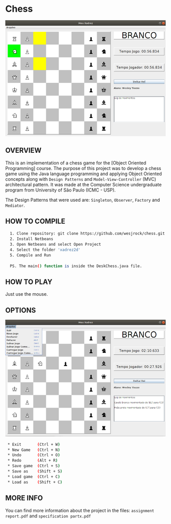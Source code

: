 # Chess

![Screenshot 1](img/img1.png)

OVERVIEW
--------------------------------------------------
This is an implementation of a chess game for the [Object Oriented Programming] course. The purpose of this project was to develop a chess game using the Java language programming and applying Object Oriented concepts along with `Design Patterns` and `Model-View-Controller` (MVC) architectural pattern. It was made at the Computer Science undergraduate program from University of São Paulo (ICMC - USP).

The Design Patterns that were used are: `Singleton`, `Observer`, `Factory` and `Mediator`.

HOW TO COMPILE
--------------------------------------------------

```bash
  1. Clone repository: git clone https://github.com/wesjrock/chess.git
  2. Install Netbeans 
  3. Open Netbeans and select Open Project
  4. Select the folder 'xadrez2d'
  5. Compile and Run
  
  PS. The main() function is inside the DeskChess.java file.
```

HOW TO PLAY
--------------------------------------------------
Just use the mouse.

OPTIONS
--------------------------------------------------
![Screenshot 2](img/img2.png)
```bash
 * Exit       (Ctrl + W)
 * New Game   (Ctrl + N)
 * Undo       (Ctrl + O)
 * Redo       (Alt + R)
 * Save game  (Ctrl + S)
 * Save as    (Shift + S)
 * Load game  (Ctrl + C)
 * Load as    (Shift + C)
```

MORE INFO
--------------------------------------------------

You can find more information about the project in the files: `assignment report.pdf` and `specification partx.pdf`
